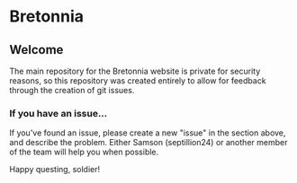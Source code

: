 # Bretonnia

## Welcome

The main repository for the Bretonnia website is private for security reasons, so this repository was created entirely to allow for feedback through the creation of git issues. 

### If you have an issue...

If you've found an issue, please create a new "issue" in the section above, and describe the problem. Either Samson (septillion24) or another member of the team will help you when possible.

Happy questing, soldier!
